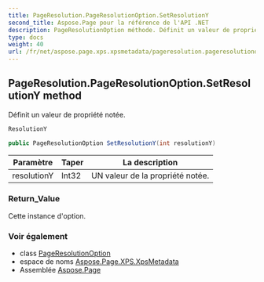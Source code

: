 ```yaml
---
title: PageResolution.PageResolutionOption.SetResolutionY
second_title: Aspose.Page pour la référence de l'API .NET
description: PageResolutionOption méthode. Définit un valeur de propriété notée.
type: docs
weight: 40
url: /fr/net/aspose.page.xps.xpsmetadata/pageresolution.pageresolutionoption/setresolutiony/
---
```

## PageResolution.PageResolutionOption.SetResolutionY method

Définit un valeur de propriété notée.

```csharp
ResolutionY
```

```csharp
public PageResolutionOption SetResolutionY(int resolutionY)
```

| Paramètre | Taper | La description |
| --- | --- | --- |
| resolutionY | Int32 | UN valeur de la propriété notée. |

### Return_Value

Cette instance d'option.

### Voir également

* class [PageResolutionOption](../)
* espace de noms [Aspose.Page.XPS.XpsMetadata](../../pageresolution.pageresolutionoption/)
* Assemblée [Aspose.Page](../../../)



